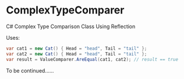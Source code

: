 # ComplexTypeComparer
C# Complex Type Comparison Class Using Reflection

Uses:
```C#
var cat1 = new Cat() { Head = "head", Tail = "tail" };
var cat2 = new Cat() { Head = "head", Tail = "tail" };
var result = ValueComparer.AreEqual(cat1, cat2); // result == true
```

To be continued...... 
